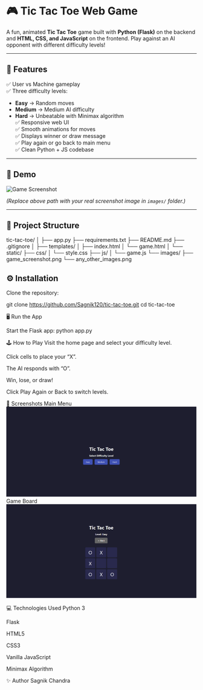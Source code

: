 # 🎮 Tic Tac Toe Web Game

A fun, animated **Tic Tac Toe** game built with **Python (Flask)** on the backend and **HTML, CSS, and JavaScript** on the frontend. Play against an AI opponent with different difficulty levels!

---

## 🚀 Features

✅ User vs Machine gameplay  
✅ Three difficulty levels:
- **Easy** → Random moves
- **Medium** → Medium AI difficulty
- **Hard** → Unbeatable with Minimax algorithm  
✅ Responsive web UI  
✅ Smooth animations for moves  
✅ Displays winner or draw message  
✅ Play again or go back to main menu  
✅ Clean Python + JS codebase

---

## 🎥 Demo

![Game Screenshot](images/game_screenshot.png)

*(Replace above path with your real screenshot image in `images/` folder.)*

---

## 📂 Project Structure

tic-tac-toe/
│
├── app.py
├── requirements.txt
├── README.md
├── .gitignore
│
├── templates/
│ ├── index.html
│ └── game.html
│
└── static/
├── css/
│ └── style.css
├── js/
│ └── game.js
└── images/
├── game_screenshot.png
└── any_other_images.png

## ⚙️ Installation

Clone the repository:

git clone https://github.com/Sagnik120/tic-tac-toe.git
cd tic-tac-toe



🖥️ Run the App

Start the Flask app:
python app.py



🕹️ How to Play
Visit the home page and select your difficulty level.

Click cells to place your “X”.

The AI responds with “O”.

Win, lose, or draw!

Click Play Again or Back to switch levels.



📸 Screenshots
Main Menu
![Main Menu](static/images/home.png)
Game Board
![Game Board](static/images/game.png)


💻 Technologies Used
Python 3

Flask

HTML5

CSS3

Vanilla JavaScript

Minimax Algorithm





✨ Author
Sagnik Chandra

